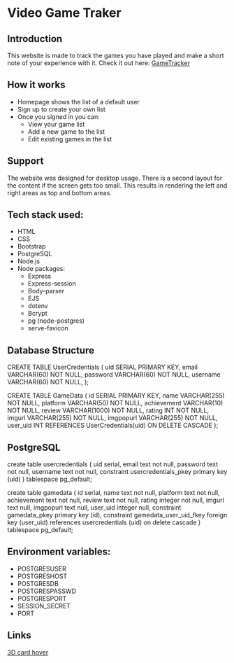 # Video Game Traker

## Introduction
This website is made to track the games you have played and make a short note of your experience with it.
Check it out here: [GameTracker](https://gametracker-6enp.onrender.com)

## How it works
- Homepage shows the list of a default user 
- Sign up to create your own list
- Once you signed in you can:
  - View your game list
  - Add a new game to the list
  - Edit existing games in the list

## Support
The website was designed for desktop usage. There is a second layout for the content if the screen gets too small. This results in rendering the left and right areas as top and bottom areas.

## Tech stack used:
- HTML
- CSS
- Bootstrap
- PostgreSQL
- Node.js
- Node packages:
  - Express
  - Express-session
  - Body-parser
  - EJS
  - dotenv
  - Bcrypt
  - pg (node-postgres)
  - serve-favicon

## Database Structure
CREATE TABLE UserCredentials (
uid SERIAL PRIMARY KEY,
email VARCHAR(60) NOT NULL,
password VARCHAR(60) NOT NULL,
username VARCHAR(60) NOT NULL,
);

CREATE TABLE GameData (
id SERIAL PRIMARY KEY,
name VARCHAR(255) NOT NULL,
platform VARCHAR(50) NOT NULL,
achievement VARCHAR(10) NOT NULL,
review VARCHAR(1000) NOT NULL,
rating INT NOT NULL,
imgurl VARCHAR(255) NOT NULL,
imgpopurl VARCHAR(255) NOT NULL,
user_uid INT REFERENCES UserCredentials(uid) ON DELETE CASCADE
);


## PostgreSQL
create table
  usercredentials (
    uid serial,
    email text not null,
    password text not null,
    username text not null,
    constraint usercredentials_pkey primary key (uid)
  ) tablespace pg_default;

create table
  gamedata (
    id serial,
    name text not null,
    platform text not null,
    achievement text not null,
    review text not null,
    rating integer not null,
    imgurl text null,
    imgpopurl text null,
    user_uid integer null,
    constraint gamedata_pkey primary key (id),
    constraint gamedata_user_uid_fkey foreign key (user_uid) references usercredentials (uid) on delete cascade
  ) tablespace pg_default;

## Environment variables:
- POSTGRESUSER
- POSTGRESHOST
- POSTGRESDB
- POSTGRESPASSWD
- POSTGRESPORT
- SESSION_SECRET
- PORT

## Links
[3D card hover](https://codepen.io/gayane-gasparyan/pen/wvxewXO)

